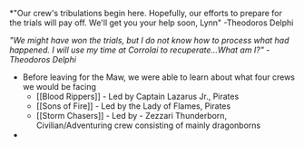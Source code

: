 *"Our crew's tribulations begin here. Hopefully, our efforts to prepare for the trials will pay off. We'll get you your help soon, Lynn" -Theodoros Delphi 

*"We might have won the trials, but I do not know how to process what had happened. I will use my time at Corrolai to recuperate…What am I?" -Theodoros Delphi*

- Before leaving for the Maw, we were able to learn about what four crews we would be facing 
	- [[Blood Rippers]] - Led by Captain Lazarus Jr., Pirates
	- [[Sons of Fire]] - Led by the Lady of Flames, Pirates
	- [[Storm Chasers]] - Led by - Zezzari Thunderborn, Civilian/Adventuring crew consisting of mainly dragonborns
- 